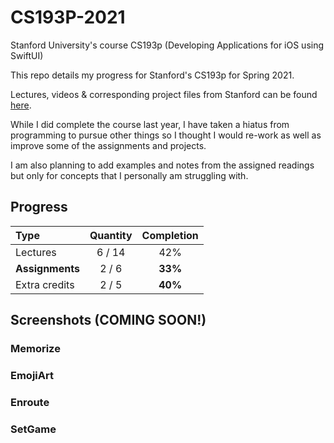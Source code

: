 # CS193P-2021

Stanford University's course CS193p (Developing Applications for iOS using SwiftUI)

This repo details my progress for Stanford's CS193p for Spring 2021.

Lectures, videos & corresponding project files from Stanford can be found [here](https://cs193p.sites.stanford.edu).

While I did complete the course last year, I have taken a hiatus from programming to pursue other things so I thought I would re-work as well as improve some of the assignments and projects.

I am also planning to add examples and notes from the assigned readings but only for concepts that I personally am struggling with.

## Progress
Type                                | Quantity  | Completion
:---                                |  :---:  |   :---:
Lectures                            | 6 / 14 |   42%
**Assignments**                     |  2 / 6  | **33%**
Extra credits                       |  2 / 5  | **40%**

## Screenshots (COMING SOON!)

### Memorize

### EmojiArt

### Enroute

### SetGame

